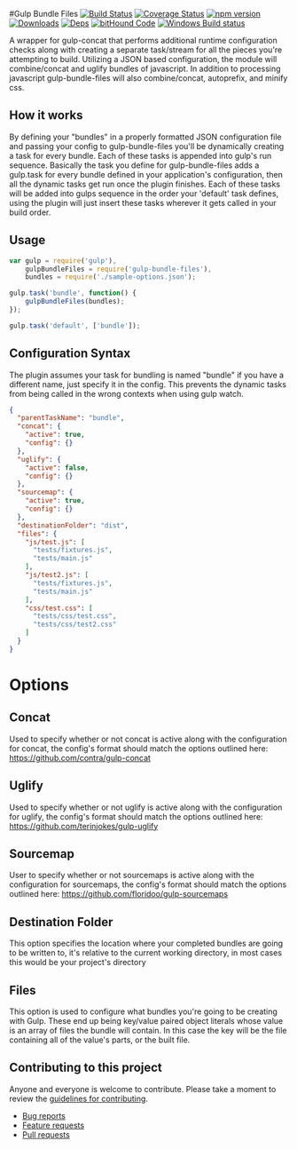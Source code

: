 #Gulp Bundle Files 
[![Build Status](https://travis-ci.org/m4l1c3/gulp-bundle-files.png)](https://travis-ci.org/m4l1c3/gulp-bundle-files) [![Coverage Status](https://coveralls.io/repos/github/m4l1c3/gulp-bundle-files/badge.svg?branch=master)](https://coveralls.io/github/m4l1c3/gulp-bundle-files?branch=master) [![npm version](https://img.shields.io/npm/v/gulp-bundle-files.svg)](https://www.npmjs.com/package/gulp-bundle-files) [![Downloads][downloads-image]][npm-url] [![Deps](https://david-dm.org/m4l1c3/gulp-bundle-files.png)](https://david-dm.org/m4l1c3/gulp-bundle-files) [![bitHound Code](https://www.bithound.io/github/m4l1c3/gulp-bundle-files/badges/code.svg)](https://www.bithound.io/github/m4l1c3/gulp-bundle-files) [![Windows Build status](https://ci.appveyor.com/api/projects/status/3fn5b9siy52v37lr?svg=true&passingText=Windows%20Build%20OK)](https://ci.appveyor.com/project/m4l1c3/gulp-bundle-files)

A wrapper for gulp-concat that performs additional runtime configuration checks along with creating a separate task/stream for all the pieces you're attempting to build.  Utilizing a JSON based configuration, the module will combine/concat and uglify bundles of javascript.  In addition to processing javascript gulp-bundle-files will also combine/concat, autoprefix, and minify css.

## How it works
By defining your "bundles" in a properly formatted JSON configuration file and passing your config to gulp-bundle-files you'll be dynamically creating a task for every bundle.  Each of these tasks is appended into gulp's run sequence.  Basically the task you define for gulp-bundle-files adds a gulp.task for every bundle defined in your application's configuration, then all the dynamic tasks get run once the plugin finishes.  Each of these tasks will be added into gulps sequence in the order your 'default' task defines, using the plugin will just insert these tasks wherever it gets called in your build order.

## Usage

```js
var gulp = require('gulp'),
    gulpBundleFiles = require('gulp-bundle-files'),
    bundles = require('./sample-options.json');

gulp.task('bundle', function() {
    gulpBundleFiles(bundles);
});

gulp.task('default', ['bundle']);
```

## Configuration Syntax
The plugin assumes your task for bundling is named "bundle" if you have a different name, just specify it in the config.  This prevents the dynamic tasks from being called in the wrong contexts when using gulp watch.

```json
{
  "parentTaskName": "bundle",
  "concat": {
    "active": true,
    "config": {}
  },
  "uglify": {
    "active": false,
    "config": {}
  },
  "sourcemap": {
    "active": true,
    "config": {}
  },
  "destinationFolder": "dist",
  "files": {
    "js/test.js": [
      "tests/fixtures.js",
      "tests/main.js"
    ],
    "js/test2.js": [
      "tests/fixtures.js",
      "tests/main.js"
    ],
    "css/test.css": [
      "tests/css/test.css",
      "tests/css/test2.css"
    ]
  }
}
```

# Options

## Concat
Used to specify whether or not concat is active along with the configuration for concat, the config's format should match the options outlined here: https://github.com/contra/gulp-concat

## Uglify
Used to specify whether or not uglify is active along with the configuration for uglify, the config's format should match the options outlined here: https://github.com/terinjokes/gulp-uglify

## Sourcemap
User to specify whether or not sourcemaps is active along with the configuration for sourcemaps, the config's format should match the options outlined here: https://github.com/floridoo/gulp-sourcemaps

## Destination Folder
This option specifies the location where your completed bundles are going to be written to, it's relative to the current working directory, in most cases this would be your project's directory

## Files
This option is used to configure what bundles you're going to be creating with Gulp.  These end up being key/value paired object literals whose value is an array of files the bundle will contain.
In this case the key will be the file containing all of the value's parts, or the built file.

## Contributing to this project

Anyone and everyone is welcome to contribute. Please take a moment to
review the [guidelines for contributing](CONTRIBUTING.md).

* [Bug reports](CONTRIBUTING.md#bugs)
* [Feature requests](CONTRIBUTING.md#features)
* [Pull requests](CONTRIBUTING.md#pull-requests)

[downloads-image]: https://img.shields.io/npm/dm/gulp-bundle-files.svg
[npm-url]: https://www.npmjs.com/package/gulp-bundle-files
